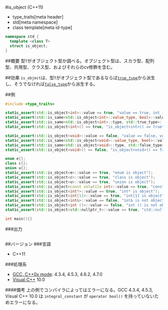#is_object (C++11)
* type_traits[meta header]
* std[meta namespace]
* class template[meta id-type]

```cpp
namespace std {
  template <class T>
  struct is_object;
}
```

##概要
型`T`がオブジェクト型か調べる。オブジェクト型は、スカラ型、配列型、共用型、クラス型、およびそれらのcv修飾を含む。


##効果
`is_object`は、型`T`がオブジェクト型であるならば[`true_type`](./integral_constant-true_type-false_type.md)から派生し、そうでなければ[`false_type`](./integral_constant-true_type-false_type.md)から派生する。


##例
```cpp
#include <type_traits>

static_assert(std::is_object<int>::value == true, "value == true, int is object");
static_assert(std::is_same<std::is_object<int>::value_type, bool>::value, "value_type == bool");
static_assert(std::is_same<std::is_object<int>::type, std::true_type>::value, "type == true_type");
static_assert(std::is_object<int>() == true, "is_object<int>() == true");

static_assert(std::is_object<void>::value == false, "value == false, void is not object");
static_assert(std::is_same<std::is_object<void>::value_type, bool>::value, "value_type == bool");
static_assert(std::is_same<std::is_object<void>::type, std::false_type>::value, "type == false_type");
static_assert(std::is_object<void>() == false, "is_object<void>() == false");

enum e{};
class c{};
union u{};
static_assert(std::is_object<e>::value == true, "enum is object");
static_assert(std::is_object<c>::value == true, "class is object");
static_assert(std::is_object<u>::value == true, "union is object");
static_assert(std::is_object<const volatile int>::value == true, "const volatile int is object");
static_assert(std::is_object<int*>::value == true, "int* is object");
static_assert(std::is_object<int[1]>::value == true, "int[1] is object");
static_assert(std::is_object<int&>::value == false, "int& is not object");
static_assert(std::is_object<int ()>::value == false, "int () is not object");
static_assert(std::is_object<std::nullptr_t>::value == true, "std::nullptr_t is object");

int main(){}
```

###出力
```
```

##バージョン
###言語
- C++11

###処理系
- [GCC, C++0x mode](/implementation.md#gcc): 4.3.4, 4.5.3, 4.6.2, 4.7.0
- [Visual C++](/implementation.md#visual_cpp) 10.0

####備考
上の例でコンパイラによってはエラーになる。GCC 4.3.4, 4.5.3, Visual C++ 10.0 は `integral_constant` が `operator bool()` を持っていないためエラーになる。


